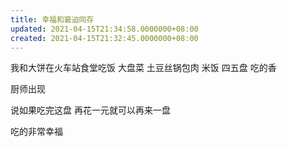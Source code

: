 ```yaml
---
title: 幸福和窘迫同存
updated: 2021-04-15T21:34:58.0000000+08:00
created: 2021-04-15T21:32:45.0000000+08:00
---
```


我和大饼在火车站食堂吃饭
大盘菜
土豆丝锅包肉 米饭 四五盘
吃的香

厨师出现

说如果吃完这盘 再花一元就可以再来一盘

吃的非常幸福

